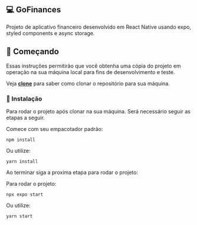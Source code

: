 ## 💻 GoFinances

Projeto de aplicativo financeiro desenvolvido em React Native usando expo, styled components e async storage.

## 🚀 Começando

Essas instruções permitirão que você obtenha uma cópia do projeto em operação na sua máquina local para fins de desenvolvimento e teste.

Veja **[clone](https://github.com/EngJao89/gofinances.git)** para saber como clonar o repositório para sua máquina.

### 🔧 Instalação

Para rodar o projeto após clonar na sua máquina. Será necessário seguir as etapas a seguir.

Comece com seu empacotador padrão:

```
npm install
```

Ou utilize:

```
yarn install
```

Ao terminar siga a proxima etapa para rodar o projeto:

Para rodar o projeto:

```
npx expo start
```

Ou utilize:

```
yarn start
```